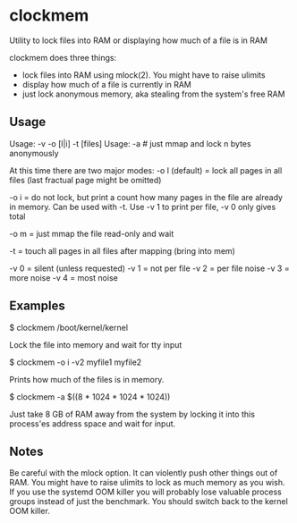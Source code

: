 # clockmem
Utility to lock files into RAM or displaying how much of a file is in RAM

clockmem does three things:
- lock files into RAM using mlock(2).  You might have to raise ulimits
- display how much of a file is currently in RAM
- just lock anonymous memory, aka stealing from the system's free RAM

## Usage

Usage: -v <level> -o [l|i] -t [files]
Usage: -a <bytes> # just mmap and lock n bytes anonymously

At this time there are two major modes:
-o l (default) = lock all pages in all files
(last fractual page might be omitted)

-o i = do not lock, but print a count how many pages in the
       file are already in memory.  Can be used with -t.
       Use -v 1 to print per file, -v 0 only gives total

-o m = just mmap the file read-only and wait

-t = touch all pages in all files after mapping (bring into mem)

-v 0 = silent (unless requested)
-v 1 = not per file
-v 2 = per file noise
-v 3 = more noise
-v 4 = most noise

## Examples

$ clockmem /boot/kernel/kernel

Lock the file into memory and wait for tty input

$ clockmem -o i -v2 myfile1 myfile2

Prints how much of the files is in memory.

$ clockmem -a $((8 * 1024 * 1024 * 1024))

Just take 8 GB of RAM away from the system by locking it into this
process'es address space and wait for input.

## Notes

Be careful with the mlock option.  It can violently push other things
out of RAM.  You might have to raise ulimits to lock as much memory as
you wish.  If you use the systemd OOM killer you will probably lose
valuable process groups instead of just the benchmark.  You should
switch back to the kernel OOM killer.
